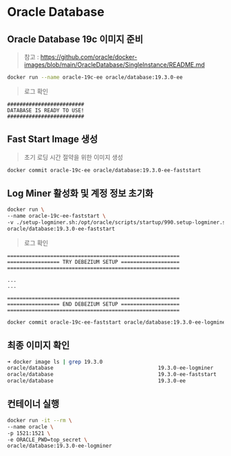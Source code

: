 # Oracle Database    


## Oracle Database 19c 이미지 준비              
> 참고 : https://github.com/oracle/docker-images/blob/main/OracleDatabase/SingleInstance/README.md

```bash
docker run --name oracle-19c-ee oracle/database:19.3.0-ee
```

> 로그 확인
```
#########################
DATABASE IS READY TO USE!
#########################
```


## Fast Start Image 생성         
> 초기 로딩 시간 절약을 위한 이미지 생성
```bash
docker commit oracle-19c-ee oracle/database:19.3.0-ee-faststart 
```

## Log Miner 활성화 및 계정 정보 초기화          

```bash
docker run \
--name oracle-19c-ee-faststart \
-v ./setup-logminer.sh:/opt/oracle/scripts/startup/990.setup-logminer.sh \
oracle/database:19.3.0-ee-faststart 
```

> 로그 확인
```
========================================================
================= TRY DEBEZIUM SETUP ===================
========================================================

...
...

========================================================
================= END DEBEZIUM SETUP ===================
========================================================
```

```bash
docker commit oracle-19c-ee-faststart oracle/database:19.3.0-ee-logminer
```

## 최종 이미지 확인     

```bash
➜ docker image ls | grep 19.3.0                                  
oracle/database                                  19.3.0-ee-logminer      c54d6bd1b9b5   39 seconds ago   15.3GB
oracle/database                                  19.3.0-ee-faststart     2011e982704d   5 days ago       11.2GB
oracle/database                                  19.3.0-ee               536ba08cb822   5 days ago       6.68GB
```


## 컨테이너 실행      
```bash
docker run -it --rm \
--name oracle \
-p 1521:1521 \
-e ORACLE_PWD=top_secret \
oracle/database:19.3.0-ee-logminer
```